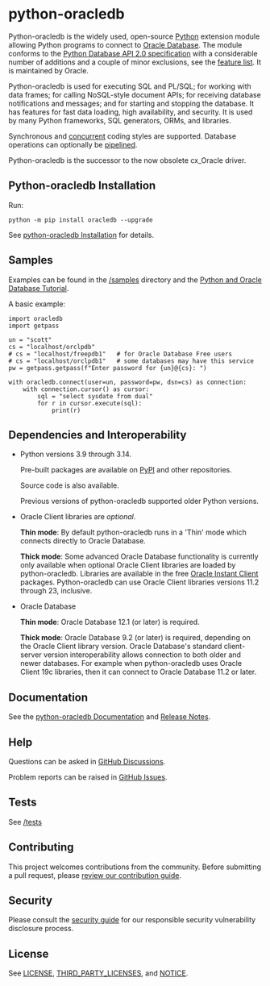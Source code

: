 # python-oracledb

Python-oracledb is the widely used, open-source [Python][python] extension
module allowing Python programs to connect to [Oracle Database][oracledb]. The
module conforms to the [Python Database API 2.0 specification][pep249] with a
considerable number of additions and a couple of minor exclusions, see the
[feature list][features]. It is maintained by Oracle.

Python-oracledb is used for executing SQL and PL/SQL; for working with data
frames; for calling NoSQL-style document APIs; for receiving database
notifications and messages; and for starting and stopping the database. It has
features for fast data loading, high availability, and security. It is used by
many Python frameworks, SQL generators, ORMs, and libraries.

Synchronous and [concurrent][concurrent] coding styles are supported. Database
operations can optionally be [pipelined][pipelining].

Python-oracledb is the successor to the now obsolete cx_Oracle driver.

## Python-oracledb Installation

Run:

```
python -m pip install oracledb --upgrade
```

See [python-oracledb Installation][installation] for details.

## Samples

Examples can be found in the [/samples][samples] directory and the
[Python and Oracle Database Tutorial][tutorial].

A basic example:

```
import oracledb
import getpass

un = "scott"
cs = "localhost/orclpdb"
# cs = "localhost/freepdb1"   # for Oracle Database Free users
# cs = "localhost/orclpdb1"   # some databases may have this service
pw = getpass.getpass(f"Enter password for {un}@{cs}: ")

with oracledb.connect(user=un, password=pw, dsn=cs) as connection:
    with connection.cursor() as cursor:
        sql = "select sysdate from dual"
        for r in cursor.execute(sql):
            print(r)
```

## Dependencies and Interoperability

- Python versions 3.9 through 3.14.

  Pre-built packages are available on [PyPI][pypi] and other repositories.

  Source code is also available.

  Previous versions of python-oracledb supported older Python versions.

- Oracle Client libraries are *optional*.

  **Thin mode**: By default python-oracledb runs in a 'Thin' mode which
  connects directly to Oracle Database.

  **Thick mode**: Some advanced Oracle Database functionality is currently only
  available when optional Oracle Client libraries are loaded by
  python-oracledb.  Libraries are available in the free [Oracle Instant
  Client][instantclient] packages. Python-oracledb can use Oracle Client
  libraries versions 11.2 through 23, inclusive.

- Oracle Database

  **Thin mode**: Oracle Database 12.1 (or later) is required.

  **Thick mode**: Oracle Database 9.2 (or later) is required, depending on the
  Oracle Client library version.  Oracle Database's standard client-server
  version interoperability allows connection to both older and newer
  databases. For example when python-oracledb uses Oracle Client 19c libraries,
  then it can connect to Oracle Database 11.2 or later.

## Documentation

See the [python-oracledb Documentation][documentation] and [Release
Notes][relnotes].

## Help

Questions can be asked in [GitHub Discussions][ghdiscussions].

Problem reports can be raised in [GitHub Issues][ghissues].

## Tests

See [/tests][tests]

## Contributing

This project welcomes contributions from the community. Before submitting a
pull request, please [review our contribution guide](./CONTRIBUTING.md).

## Security

Please consult the [security guide](./SECURITY.md) for our responsible security
vulnerability disclosure process.

## License

See [LICENSE][license], [THIRD_PARTY_LICENSES][tplicense], and
[NOTICE][notice].

[python]: https://www.python.org/
[oracledb]: https://www.oracle.com/database/
[instantclient]: https://www.oracle.com/database/technologies/instant-client.html
[pep249]: https://peps.python.org/pep-0249/
[documentation]: http://python-oracledb.readthedocs.io
[relnotes]: https://python-oracledb.readthedocs.io/en/latest/release_notes.html
[license]: https://github.com/oracle/python-oracledb/blob/main/LICENSE.txt
[tplicense]: https://github.com/oracle/python-oracledb/blob/main/THIRD_PARTY_LICENSES.txt
[notice]: https://github.com/oracle/python-oracledb/blob/main/NOTICE.txt
[tutorial]: https://oracle.github.io/python-oracledb/samples/tutorial/Python-and-Oracle-Database-The-New-Wave-of-Scripting.html
[ghdiscussions]: https://github.com/oracle/python-oracledb/discussions
[ghissues]: https://github.com/oracle/python-oracledb/issues
[tests]: https://github.com/oracle/python-oracledb/tree/main/tests
[samples]: https://github.com/oracle/python-oracledb/tree/main/samples
[installation]: https://python-oracledb.readthedocs.io/en/latest/user_guide/installation.html
[features]: https://oracle.github.io/python-oracledb/#features
[concurrent]: https://python-oracledb.readthedocs.io/en/latest/user_guide/asyncio.html
[pipelining]: https://python-oracledb.readthedocs.io/en/latest/user_guide/asyncio.html#pipelining-database-operations
[pypi]: https://pypi.org/project/oracledb
